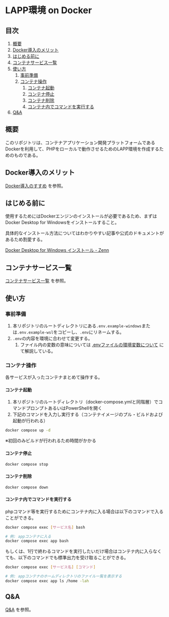 # LAPP環境 on Docker

## 目次

1. [概要](#概要)
1. [Docker導入のメリット](#docker導入のメリット)
1. [はじめる前に](#はじめる前に)
1. [コンテナサービス一覧](#コンテナサービス一覧)
1. [使い方](#使い方)
    1. [事前準備](#事前準備)
    1. [コンテナ操作](#コンテナ操作)
        1. [コンテナ起動](#コンテナ起動)
        1. [コンテナ停止](#コンテナ停止)
        1. [コンテナ削除](#コンテナ削除)
        1. [コンテナ内でコマンドを実行する](#コンテナ内でコマンドを実行する)
1. [Q&A](#qa)

## 概要

このリポジトリは、コンテナアプリケーション開発プラットフォームであるDockerを利用して、PHPをローカルで動作させるためのLAPP環境を作成するためのものである。

## Docker導入のメリット

[Docker導入のすすめ](./doc/Docker導入のすすめ.md) を参照。

## はじめる前に

使用するためにはDockerエンジンのインストールが必要であるため、まずはDocker Desktop for Windowsをインストールすること。

具体的なインストール方法についてはわかりやすい記事や公式のドキュメントがあるため割愛する。

[Docker Desktop for Windows インストール - Zenn](https://zenn.dev/seiya0/articles/tech-docker-desktop-for-win-install)

## コンテナサービス一覧

[コンテナサービス一覧](./doc/コンテナサービス一覧.md) を参照。

## 使い方

### 事前準備

1. 本リポジトリのルートディレクトリにある`.env.example-windows`または`.env.example-wsl`をコピーし、`.env`にリネームする。
1. `.env`の内容を環境に合わせて変更する。
    1. ファイル内の変数の意味については [.envファイルの環境変数について](./doc/envファイルの環境変数について.md) にて解説している。

### コンテナ操作

各サービスが入ったコンテナまとめて操作する。

#### コンテナ起動

1. 本リポジトリのルートディレクトリ（docker-compose.ymlと同階層）でコマンドプロンプトあるいはPowerShellを開く
1. 下記のコマンドを入力し実行する（コンテナイメージのプル・ビルドおよび起動が行われる）

```bash
docker compose up -d
```
※初回のみビルドが行われるため時間がかかる

#### コンテナ停止

```bash
docker compose stop
```

#### コンテナ削除

```bash
docker compose down
```

#### コンテナ内でコマンドを実行する

phpコマンド等を実行するためにコンテナ内に入る場合は以下のコマンドで入ることができる。

```bash
docker compose exec [サービス名] bash

# 例: appコンテナに入る
docker compose exec app bash
```

もしくは、1行で終わるコマンドを実行したいだけ場合はコンテナ内に入らなくても、以下のコマンドでも標準出力を受け取ることができる。

```bash
docker compose exec [サービス名] [コマンド]

# 例: appコンテナのホームディレクトリのファイル一覧を表示する
docker compose exec app ls /home -lah
```

## Q&A

[Q&A](./doc/Q&A.md) を参照。
